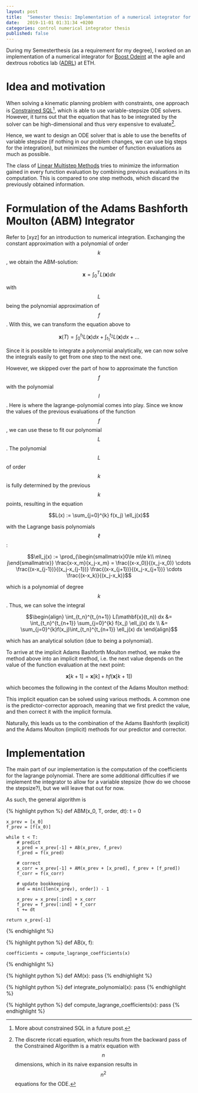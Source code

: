 ```yaml
---
layout: post
title:  "Semester thesis: Implementation of a numerical integrator for optimal control"
date:   2019-11-01 01:31:34 +0200
categories: control numerical integrator thesis
published: false
---
```


During my Semesterthesis (as a requirement for my degree), I worked on an implementation of a numerical integrator for [Boost Odeint][boost] at the agile and dextrous robotics lab ([ADRL][ADRL]) at ETH.

# Idea and motivation
When solving a kinematic planning problem with constraints, one approach is [Constrained SQL][CSLQ][^CSLQ], which is able to use variable-stepsize ODE solvers. However, it turns out that the equation that has to be integrated by the solver can be high-dimensional and thus very expensive to evaluate[^DRE].

Hence, we want to design an ODE solver that is able to use the benefits of variable stepsize (if nothing in our problem changes, we can use big steps for the integration), but minimizes the number of function evaluations as much as possible.

The class of [Linear Multistep Methods][LMM] tries to minimize the information gained in every function evaluation by combining previous evaluations in its computation. This is compared to one step methods, which discard the previously obtained information.

# Formulation of the Adams Bashforth Moulton (ABM) Integrator
Refer to [xyz] for an introduction to numerical integration.
Exchanging the constant approximation with a polynomial of order $$k$$, we obtain the ABM-solution:

$$ \mathbf{x} = \int_{0}^{T} L(\mathbf{x}) dx $$

with $$L$$ being the polynomial approximation of $$f$$. With this, we can transform the equation above to 

$$ \mathbf{x}(T) = \int_{0}^{t_1} L(\mathbf{x}) dx +  \int_{t_1}^{t_2} L(\mathbf{x}) dx + ...$$

Since it is possible to integrate a polynomial analytically, we can now solve the integrals easily to get from one step to the next one.

However, we skipped over the part of how to approximate the function $$f$$ with the polynomial $$l$$. Here is where the lagrange-polynomial comes into play. Since we know the values of the previous evaluations of the function $$f$$, we can use these to fit our polynomial $$L$$. The polynomial $$L$$ of order $$k$$ is fully determined by the previous $$k$$ points, resulting in the equation

$$L(x) := \sum_{j=0}^{k} f(x_j) \ell_j(x)$$

with the Lagrange basis polynomials $$\ell$$:

$$\ell_j(x) := \prod_{\begin{smallmatrix}0\le m\le k\\ m\neq j\end{smallmatrix}} \frac{x-x_m}{x_j-x_m} = \frac{(x-x_0)}{(x_j-x_0)} \cdots \frac{(x-x_{j-1})}{(x_j-x_{j-1})} \frac{(x-x_{j+1})}{(x_j-x_{j+1})} \cdots \frac{(x-x_k)}{(x_j-x_k)}$$

which is a polynomial of degree $$k$$. Thus, we can solve the integral 

$$\begin{align}
\int_{t_n}^{t_{n+1}} L(\mathbf{x}(t_n)) dx &= \int_{t_n}^{t_{n+1}} \sum_{j=0}^{k} f(x_j) \ell_j(x) dx \\ &= \sum_{j=0}^{k}f(x_j)\int_{t_n}^{t_{n+1}} \ell_j(x) dx \end{align}$$

which has an analytical solution (due to being a polynomial).

To arrive at the implicit Adams Bashforth Moulton method, we make the method above into an implicit method, i.e. the next value depends on the value of the function evaluation at the next point:

$$\mathbf{x}[k + 1] = \mathbf{x}[k] + h f(\mathbf{x}[k+1]) $$

which becomes the following in the context of the Adams Moulton method:

This implicit equation can be solved using various methods. A common one is the predictor-corrector approach, meaning that we first predict the value, and then correct it with the implicit formula. 

Naturally, this leads us to the combination of the Adams Bashforth (explicit) and the Adams Moulton (implicit) methods for our predictor and corrector.


# Implementation
The main part of our implementation is the computation of the coefficients for the lagrange polynomial. There are some additional difficulties if we implement the integrator to allow for a variable stepsize (how do we choose the stepsize?), but we will leave that out for now.

As such, the general algorithm is

{% highlight python %}
def ABM(x_0, T, order, dt):
    t = 0
    
    x_prev = [x_0]
    f_prev = [f(x_0)]

    while t < T:
        # predict
        x_pred = x_prev[-1] + AB(x_prev, f_prev)
        f_pred = f(x_pred)

        # correct
        x_corr = x_prev[-1] + AM(x_prev + [x_pred], f_prev + [f_pred])
        f_corr = f(x_corr)

        # update bookkeeping
        ind = min([len(x_prev), order]) - 1

        x_prev = x_prev[:ind] + x_corr
        f_prev = f_prev[:ind] + f_corr
        t += dt

    return x_prev[-1]
{% endhighlight %}

{% highlight python %}
def AB(x, f):
    
    coefficients = compute_lagrange_coefficients(x)
    
{% endhighlight %}

{% highlight python %}
def AM(x):
    pass
{% endhighlight %}

{% highlight python %}
def integrate_polynomial(x):
    pass
{% endhighlight %}

{% highlight python %}
def compute_lagrange_coefficients(x):
    pass
{% endhighlight %}
<!-- # Results: Performance comparisons
There are some standard ODEs for the evaluation of the performance and accuracy of numerical integrators. Commonly used are:

- A simple system (for debugging purposes):

$$\dot{x} = -x$$

- A simple harmonic oscillator:

$$\left[ \begin{array}{c}\dot{x}_1\\ \dot{x}_2\end{array}\right] = \left[ \begin{array}{cc}0 & -1\\ 1 & 0\end{array} \right]\left[ \begin{array}{c}x_1\\ x_2\end{array}\right]$$

- The Arenstorf orbit, a three body system, where one body is fixed:

$$\begin{align}
        \dot{x}_1 &= x_2\\
        \dot{x}_2 &= x_1 + 2x_4 - (1-\mu)\frac{x_1+\mu}{d_1}\\
        \dot{x}_3 &= x_4\\
        \dot{x}_4 &= x_3 - 2x_2 - (1-\mu)\frac{x_3}{d_1} - \mu \frac{x_3}{d_2}
    \end{align}$$

with

$$\begin{align}
        d_1 &= ((x_1+\mu)^2+x_3^2)^{3/2}\\
        d_2 &= ((x_1-(1-\mu))^2+x_3^2)^{3/2}
    \end{align}$$

- Pleiades, a seven body orbital mechanics problem:

$$\ddot{x}_i = \sum_{j\neq i} m_j \frac{x_j - x_i}{r_{ij}}\qquad \ddot{y}_i = \sum_{j\neq i} m_j \frac{y_j - y_i}{r_{ij}}$$

with 

$$
        r_{ij} = \left((x_i-x_j)^2 + (y_i-y_j)^2\right)^{3/2}
$$ -->

[LMM]: https://en.wikipedia.org/wiki/Linear_multistep_method
[CSLQ]: https://arxiv.org/abs/1701.08051
[ADRL]: http://www.adrl.ethz.ch/
[boost]: http://www.boost.org/doc/libs/1_66_0/libs/numeric/odeint/doc/html/index.html

[^CSLQ]: More about constrained SQL in a future post.
[^DRE]: The discrete riccati equation, which results from the backward pass of the Constrained Algorithm is a matrix equation with $$n$$ dimensions, which in its naive expansion results in $$ n^2 $$ equations for the ODE.
